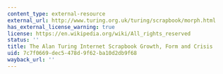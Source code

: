 ```yaml
---
content_type: external-resource
external_url: http://www.turing.org.uk/turing/scrapbook/morph.html
has_external_license_warning: true
license: https://en.wikipedia.org/wiki/All_rights_reserved
status: ''
title: The Alan Turing Internet Scrapbook Growth, Form and Crisis
uid: 7c7f0669-dec5-478d-9f62-ba10d2db9f68
wayback_url: ''
---
```

